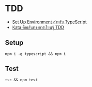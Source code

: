 # TDD

- [Set Up Environment สำหรับ TypeScript](https://link.medium.com/Lo9jp61WH6)
- [Kata คือเส้นทางการเรียนรู้ TDD](https://www.somkiat.cc/kata-is-way-to-learn-tdd/)

## Setup

```
npm i -g typescript && npm i
```

## Test

```
tsc && npm test
```
